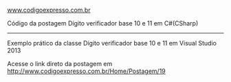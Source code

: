 www.codigoexpresso.com.br


Código da postagem Dígito verificador base 10 e 11 em C#(CSharp)

---

Exemplo prático da classe Dígito verificador base 10 e 11 em Visual Studio 2013



Acesse o link direto da postagem em http://www.codigoexpresso.com.br/Home/Postagem/19
